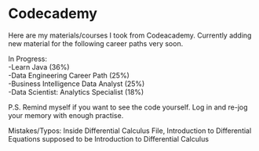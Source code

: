 # Codecademy
Here are my materials/courses I took from Codeacademy.
Currently adding new material for the following career paths very soon.

In Progress:<br />
-Learn Java (36%) <br />
-Data Engineering Career Path (25%) <br />
-Business Intelligence Data Analyst (25%) <br />
-Data Scientist: Analytics Specialist (18%) <br />

P.S. Remind myself if you want to see the code yourself. 
Log in and re-jog your memory with enough practise.

Mistakes/Typos: Inside Differential Calculus File, Introduction to Differential Equations supposed to be Introduction to Differential Calculus

